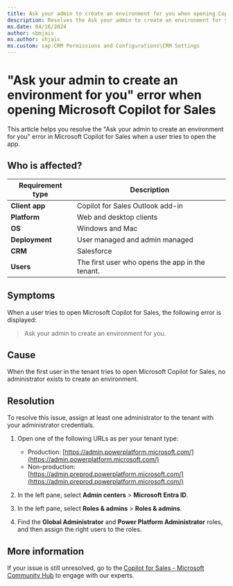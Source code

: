 ```yaml
---
title: Ask your admin to create an environment for you when opening Copilot for Sales
description: Resolves the Ask your admin to create an environment for you error that occurs in Microsoft Copilot for Sales when a user tries to open the app.
ms.date: 04/16/2024
author: sbmjais
ms.author: shjais
ms.custom: sap:CRM Permissions and Configurations\CRM Settings
---
```

# "Ask your admin to create an environment for you" error when opening Microsoft Copilot for Sales

This article helps you resolve the "Ask your admin to create an environment for you" error in Microsoft Copilot for Sales when a user tries to open the app.

## Who is affected?

| Requirement type |Description  |
|---------|---------|
|**Client app**     |  Copilot for Sales Outlook add-in        |
|**Platform**     | Web and desktop clients         |
|**OS**     | Windows and Mac         |
|**Deployment**     | User managed and admin managed       |
|**CRM**     | Salesforce       |
|**Users**     | The first user who opens the app in the tenant.      |

## Symptoms

When a user tries to open Microsoft Copilot for Sales, the following error is displayed:

> Ask your admin to create an environment for you.

## Cause

When the first user in the tenant tries to open Microsoft Copilot for Sales, no administrator exists to create an environment.

## Resolution

To resolve this issue, assign at least one administrator to the tenant with your administrator credentials.

1. Open one of the following URLs as per your tenant type:

    - Production: [https://admin.powerplatform.microsoft.com/](https://admin.powerplatform.microsoft.com/)
    - Non-production: [https://admin.preprod.powerplatform.microsoft.com/](https://admin.preprod.powerplatform.microsoft.com/)

1. In the left pane, select **Admin centers** > **Microsoft Entra ID**.
1. In the left pane, select **Roles & admins** > **Roles & admins**.
1. Find the **Global Administrator** and **Power Platform Administrator** roles, and then assign the right users to the roles.

## More information

If your issue is still unresolved, go to the [Copilot for Sales - Microsoft Community Hub](https://techcommunity.microsoft.com/t5/viva-sales/bd-p/VivaSales) to engage with our experts.
